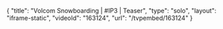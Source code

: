 {
    "title": "Volcom Snowboarding | #IP3 | Teaser",
    "type": "solo",
    "layout": "iframe-static",
    "videoId": "163124",
    "url": "\/tvpembed\/163124"
}